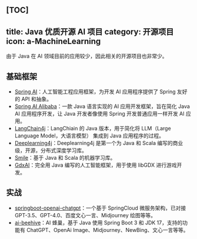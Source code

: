 [TOC]
---
title: Java 优质开源 AI 项目
category: 开源项目
icon: a-MachineLearning
---

由于 Java 在 AI 领域目前的应用较少，因此相关的开源项目也非常少。

## 基础框架

- [Spring AI](https://github.com/spring-projects/spring-ai)：人工智能工程应用框架，为开发 AI 应用程序提供了 Spring 友好的 API 和抽象。
- [Spring AI Alibaba](https://github.com/alibaba/spring-ai-alibaba)：一款 Java 语言实现的 AI 应用开发框架，旨在简化 Java AI 应用程序开发，让 Java 开发者像使用 Spring 开发普通应用一样开发 AI 应用。
- [LangChain4j](https://github.com/langchain4j/langchain4j)：LangChiain 的 Java 版本，用于简化将 LLM（Large Language Model，大语言模型） 集成到 Java 应用程序的过程。
- [Deeplearning4j](https://github.com/eclipse/deeplearning4j)：Deeplearning4j 是第一个为 Java 和 Scala 编写的商业级，开源，分布式深度学习库。
- [Smile](https://github.com/haifengl/smile)：基于 Java 和 Scala 的机器学习库。
- [GdxAI](https://github.com/libgdx/gdx-ai)：完全用 Java 编写的人工智能框架，用于使用 libGDX 进行游戏开发。

## 实战

- [springboot-openai-chatgpt](https://github.com/274056675/springboot-openai-chatgpt)：一个基于 SpringCloud 微服务架构，已对接 GPT-3.5、GPT-4.0、百度文心一言、Midjourney 绘图等等。
- [ai-beehive](https://github.com/hncboy/ai-beehive)：AI 蜂巢，基于 Java 使用 Spring Boot 3 和 JDK 17，支持的功能有 ChatGPT、OpenAi Image、Midjourney、NewBing、文心一言等等。
